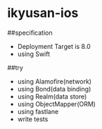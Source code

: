 # ikyusan-ios

##specification

- Deployment Target is 8.0
- using Swift


##try
- using Alamofire(network)
- using Bond(data binding)
- using Realm(data store)
- using ObjectMapper(ORM)
- using fastlane
- write tests
